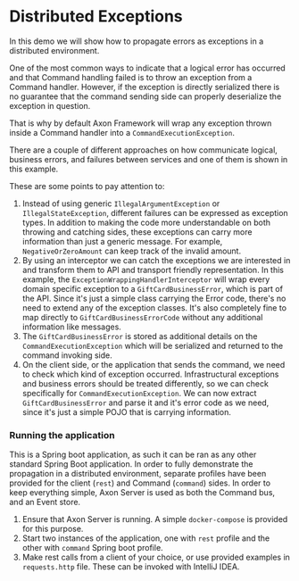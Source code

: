 # Distributed Exceptions

In this demo we will show how to propagate errors as exceptions in a distributed environment.

One of the most common ways to indicate that a logical error has occurred and that Command handling failed is to throw
an exception from a Command handler. However, if the exception is directly serialized there is no guarantee that the
command sending side can properly deserialize the exception in question.

That is why by default Axon Framework will wrap any exception thrown inside a Command handler into
a `CommandExecutionException`.

There are a couple of different approaches on how communicate logical, business errors, and failures between services
and one of them is shown in this example.

These are some points to pay attention to:

1. Instead of using generic `IllegalArgumentException` or `IllegalStateException`, different failures can be expressed
   as exception types. In addition to making the code more understandable on both throwing and catching sides, these
   exceptions can carry more information than just a generic message. For example, `NegativeOrZeroAmount` can keep track
   of the invalid amount.
2. By using an interceptor we can catch the exceptions we are interested in and transform them to API and transport
   friendly representation. In this example, the `ExceptionWrappingHandlerInterceptor` will wrap every domain specific
   exception to a `GiftCardBusinessError`, which is part of the API. Since it's just a simple class carrying the Error
   code, there's no need to extend any of the exception classes. It's also completely fine to map directly
   to `GiftCardBusinessErrorCode` without any additional information like messages.
3. The `GiftCardBusinessError` is stored as additional details on the `CommandExecutionException` which will be
   serialized and returned to the command invoking side.
4. On the client side, or the application that sends the command, we need to check which kind of exception occurred.
   Infrastructural exceptions and business errors should be treated differently, so we can check specifically
   for `CommandExecutionException`. We can now extract `GiftCardBusinessError` and parse it and it's error code as we
   need, since it's just a simple POJO that is carrying information.

### Running the application

This is a Spring boot application, as such it can be ran as any other standard Spring Boot application. In order to
fully demonstrate the propagation in a distributed environment, separate profiles have been provided for the
client (`rest`) and Command (`command`) sides. In order to keep everything simple, Axon Server is used as both the
Command bus, and an Event store.

1. Ensure that Axon Server is running. A simple `docker-compose` is provided for this purpose.
2. Start two instances of the application, one with `rest` profile and the other with `command` Spring boot profile.
3. Make rest calls from a client of your choice, or use provided examples in `requests.http` file. These can be invoked
   with IntelliJ IDEA.
